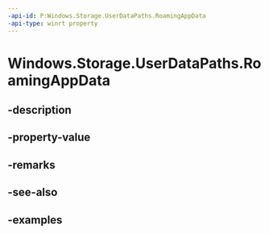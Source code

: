 ```yaml
---
-api-id: P:Windows.Storage.UserDataPaths.RoamingAppData
-api-type: winrt property
---
```


<!-- Property syntax.
public string RoamingAppData { get; }
-->

# Windows.Storage.UserDataPaths.RoamingAppData

## -description

## -property-value

## -remarks

## -see-also

## -examples

